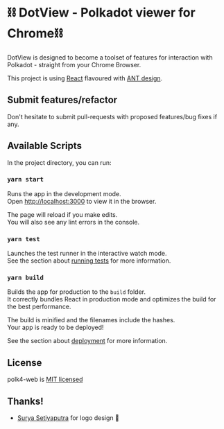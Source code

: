 # ⛓ DotView - Polkadot viewer for Chrome⛓

DotView is designed to become a toolset of features for interaction with Polkadot - straight from your Chrome Browser.

This project is using [React](https://reactjs.org/) flavoured with [ANT design](https://ant.design/).

## Submit features/refactor

Don't hesitate to submit pull-requests with proposed features/bug fixes if any.

## Available Scripts

In the project directory, you can run:

### `yarn start`

Runs the app in the development mode.\
Open [http://localhost:3000](http://localhost:3000) to view it in the browser.

The page will reload if you make edits.\
You will also see any lint errors in the console.

### `yarn test`

Launches the test runner in the interactive watch mode.\
See the section about [running tests](https://facebook.github.io/create-react-app/docs/running-tests) for more information.

### `yarn build`

Builds the app for production to the `build` folder.\
It correctly bundles React in production mode and optimizes the build for the best performance.

The build is minified and the filenames include the hashes.\
Your app is ready to be deployed!

See the section about [deployment](https://facebook.github.io/create-react-app/docs/deployment) for more information.

## License
polk4-web is [MIT licensed](LICENSE)

## Thanks!
* [Surya Setiyaputra](https://github.com/suryast) for logo design 🎨
